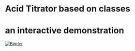 # Acid Titrator based on classes
# an interactive demonstration
[![Binder](https://mybinder.org/badge_logo.svg)](https://mybinder.org/v2/gh/rmcrae/NewAcidTitrator/main?labpath=Acid%20Titrator%20Class%20with%20Data%20bqplot%202024.ipynb)
